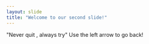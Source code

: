 ```yaml
---
layout: slide
title: "Welcome to our second slide!"
---
```

"Never quit , always try"
Use the left arrow to go back!

